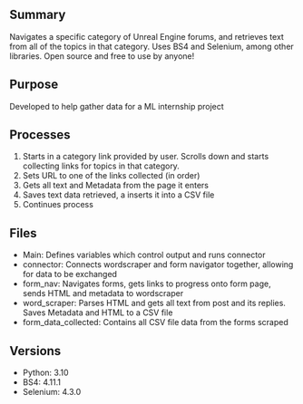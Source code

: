 <h2>Summary</h2>
<p>Navigates a specific category of Unreal Engine forums, and retrieves text from all of the topics in that category. Uses BS4 and Selenium, among other libraries. Open source and free to use by anyone! </p>

<h2>Purpose</h2>
<p>Developed to help gather data for a ML internship project</p>


<h2>Processes</h2>

<ol>
  <li>Starts in a category link provided by user. Scrolls down and starts collecting links for topics in that category.</li>
  <li>Sets URL to one of the links collected (in order)</li>
  <li>Gets all text and Metadata from the page it enters</li>
  <li>Saves text data retrieved, a inserts it into a CSV file</li>
  <li>Continues process</li>
</ol>

<h2>Files</h2>

<ul>
  <li>Main: Defines variables which control output and runs connector </li>
  <li>connector: Connects wordscraper and form navigator together, allowing for data to be exchanged</li>
  <li>form_nav: Navigates forms, gets links to progress onto form page, sends HTML and metadata to wordscraper </li>
  <li>word_scraper: Parses HTML and gets all text from post and its replies. Saves Metadata and HTML to a CSV file</li>
  <li>form_data_collected: Contains all CSV file data from the forms scraped</li>
</ul>

<h2>Versions</h2>

<ul>
  <li>Python: 3.10</li>
  <li>BS4: 4.11.1 </li>
  <li>Selenium: 4.3.0</li>
<ul>


